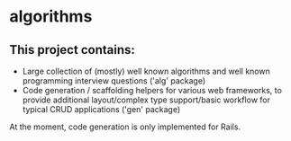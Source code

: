 algorithms
==========

## This project contains:

* Large collection of (mostly) well known algorithms and well known programming interview questions ('alg' package)
* Code generation / scaffolding helpers for various web frameworks, to provide additional layout/complex type support/basic workflow for typical CRUD applications ('gen' package)

At the moment, code generation is only implemented for Rails.

